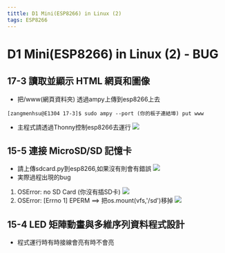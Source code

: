 ```yaml
---
tittle: D1 Mini(ESP8266) in Linux (2)
tags: ESP8266
---
```

# D1 Mini(ESP8266) in Linux (2) - BUG

## 17-3 讀取並顯示 HTML 網頁和圖像
* 把/www(網頁資料夾) 透過ampy上傳到esp8266上去
```
[zangmenhsu@E1304 17-3]$ sudo ampy --port (你的板子連結埠) put www
```
* 主程式請透過Thonny控制esp8266去運行
![](https://i.imgur.com/DXz1g3n.png)

## 15-5 連接 MicroSD/SD 記憶卡
* 請上傳sdcard.py到esp8266,如果沒有則會有錯誤
![](https://i.imgur.com/o3GDScT.png)
* 実際過程出現的bug
1. OSError: no SD Card (你沒有插SD卡)
![](https://i.imgur.com/uIHXcHU.png)
2. OSError: [Errno 1] EPERM ==> 把os.mount(vfs,'/sd')移掉
![](https://i.imgur.com/orOL6dq.png)

## 15-4 LED 矩陣動畫與多維序列資料程式設計
* 程式運行時有時接線會亮有時不會亮